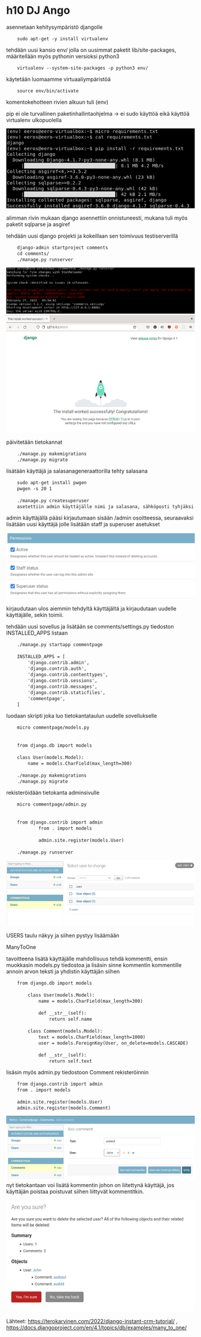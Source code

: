 # h10 DJ Ango

asennetaan kehitysympäristö djangolle

		sudo apt-get -y install virtualenv

tehdään uusi kansio env/ jolla on uusimmat paketit lib/site-packages, määritellään myös pythonin versioksi python3

		virtualenv --system-site-packages -p python3 env/

käytetään luomaamme virtuaaliympäristöä

		source env/bin/activate

komentokehotteen rivien alkuun tuli (env)

		
pip ei ole turvallinen paketinhallintaohjelma -> ei sudo käyttöä eikä käyttöä virtualenv ulkopuolella

![](Pictures/T10a1.png)

alimman rivin mukaan django asennettiin onnistuneesti, mukana tuli myös paketit sqlparse ja asgiref

tehdään uusi django projekti ja kokeillaan sen toimivuus testiserverillä

		django-admin startproject comments
		cd comments/
		./manage.py runserver

![](Pictures/T10a2.png)
![](Pictures/T10a3.png)

päivitetään tietokannat

		./manage.py makemigrations
		./manage.py migrate

lisätään käyttäjä ja salasanageneraattorilla tehty salasana

		sudo apt-get install pwgen
		pwgen -s 20 1

		./manage.py createsuperuser
		asetettiin admin käyttäjälle nimi ja salasana, sähköposti tyhjäksi

admin käyttäjällä pääsi kirjautumaan sisään /admin osoitteessa, seuraavaksi lisätään uusi käyttäjä
jolle lisätään staff ja superuser asetukset

![](Pictures/T10a4.png)

kirjaudutaan ulos aiemmin tehdyltä käyttäjältä ja kirjaudutaan uudelle käyttäjälle, sekin toimii.

tehdään uusi sovellus ja lisätään se comments/settings.py tiedoston INSTALLED_APPS listaan

		./manage.py startapp commentpage
		
		INSTALLED_APPS = [
		    'django.contrib.admin',
		    'django.contrib.auth',
		    'django.contrib.contenttypes',
		    'django.contrib.sessions',
		    'django.contrib.messages',
		    'django.contrib.staticfiles',
		    'commentpage',
		]

luodaan skripti joka luo tietokantataulun uudelle sovellukselle

		micro commentpage/models.py 


		from django.db import models
		
		class User(models.Model):
		    name = models.CharField(max_length=300)
		    
		./manage.py makemigrations
		./manage.py migrate

rekisteröidään tietokanta adminsivulle

		micro commentpage/admin.py
		

		from django.contrib import admin
				from . import models
				
				admin.site.register(models.User)		

		./manage.py runserver


![](Pictures/T10a5.png)

USERS taulu näkyy ja siihen pystyy lisäämään 

ManyToOne

tavoitteena lisätä käyttäjälle mahdollisuus tehdä kommentti, ensin muokkasin models.py tiedostoa ja lisäsin sinne kommentin
kommentille annoin arvon teksti ja yhdistin käyttäjän siihen 

		from django.db import models
			
			class User(models.Model):
			    name = models.CharField(max_length=300)
			
			    def __str__(self):
			        return self.name
			
			class Comment(models.Model):
			    text = models.CharField(max_length=1000)
			    user = models.ForeignKey(User, on_delete=models.CASCADE)
				
			    def __str__(self):
			        return self.text

lisäsin myös admin.py tiedostoon Comment rekisteröinnin

		from django.contrib import admin
		from . import models
		
		admin.site.register(models.User)
		admin.site.register(models.Comment)

![](Pictures/T10b.png)
nyt tietokantaan voi lisätä kommentin johon on liitettynä käyttäjä, jos käyttäjän poistaa poistuvat siihen liittyvät kommentitkin.

![](Pictures/T10b2.png)		
				
Lähteet: https://terokarvinen.com/2022/django-instant-crm-tutorial/ ,
https://docs.djangoproject.com/en/4.1/topics/db/examples/many_to_one/

